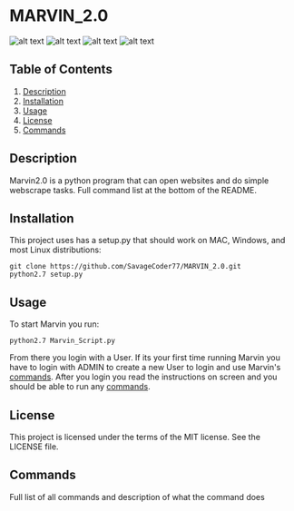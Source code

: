 # MARVIN_2.0
![alt text](https://img.shields.io/github/license/SavageCoder77/MARVIN_2.0.svg)
![alt text](https://img.shields.io/github/stars/SavageCoder77/MARVIN_2.0.svg)
![alt text](https://img.shields.io/github/forks/SavageCoder77/MARVIN_2.0.svg)
![alt text](https://img.shields.io/github/issues/SavageCoder77/MARVIN_2.0.svg)

## Table of Contents
1. [Description](#description)
2. [Installation](#installation)
3. [Usage](#usage)
4. [License](#license)
5. [Commands](#commands)

## Description
Marvin2.0 is a python program that can open websites and do simple webscrape tasks. Full command list at the bottom of the README.

## Installation
This project uses has a setup.py that should work on MAC, Windows, and most Linux distributions:
```
git clone https://github.com/SavageCoder77/MARVIN_2.0.git
python2.7 setup.py
```

## Usage
To start Marvin you run:
```
python2.7 Marvin_Script.py
```
From there you login with a User. If its your first time running Marvin you have to login with ADMIN to create a new User to login and use Marvin's [commands](#commands). After you login you read the instructions on screen and you should be able to run any [commands](#commands).

## License
This project is licensed under the terms of the MIT license. See the LICENSE file.

## Commands
Full list of all commands and description of what the command does
